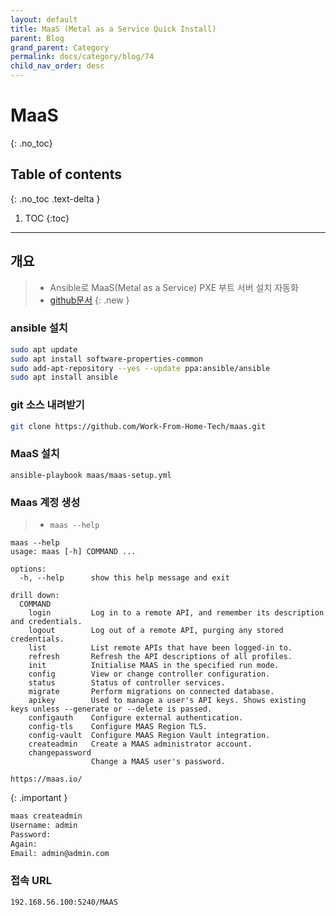 ```yaml
---
layout: default
title: MaaS (Metal as a Service Quick Install)
parent: Blog
grand_parent: Category
permalink: docs/category/blog/74
child_nav_order: desc
---
```

# MaaS
{: .no_toc}

## Table of contents
{: .no_toc .text-delta }

1. TOC
{:toc}

---
## 개요

> - Ansible로 MaaS(Metal as a Service) PXE 부트 서버 설치 자동화
> - [github문서](https://github.com/work-from-home-tech/maas)
{: .new }

### ansible 설치

```bash
sudo apt update
sudo apt install software-properties-common
sudo add-apt-repository --yes --update ppa:ansible/ansible
sudo apt install ansible
```

### git 소스 내려받기

```bash
git clone https://github.com/Work-From-Home-Tech/maas.git
```

### MaaS 설치

```
ansible-playbook maas/maas-setup.yml
```

### Maas 계정 생성

> - `maas --help`
```
maas --help
usage: maas [-h] COMMAND ...

options:
  -h, --help      show this help message and exit

drill down:
  COMMAND
    login         Log in to a remote API, and remember its description and credentials.
    logout        Log out of a remote API, purging any stored credentials.
    list          List remote APIs that have been logged-in to.
    refresh       Refresh the API descriptions of all profiles.
    init          Initialise MAAS in the specified run mode.
    config        View or change controller configuration.
    status        Status of controller services.
    migrate       Perform migrations on connected database.
    apikey        Used to manage a user's API keys. Shows existing keys unless --generate or --delete is passed.
    configauth    Configure external authentication.
    config-tls    Configure MAAS Region TLS.
    config-vault  Configure MAAS Region Vault integration.
    createadmin   Create a MAAS administrator account.
    changepassword
                  Change a MAAS user's password.

https://maas.io/
```
>
{: .important }

```bash
maas createadmin
Username: admin
Password:
Again:
Email: admin@admin.com
```

### 접속 URL

```bash
192.168.56.100:5240/MAAS
```
